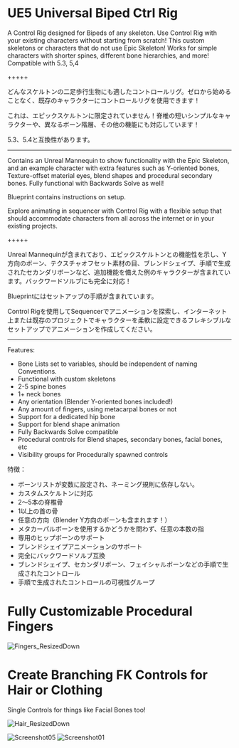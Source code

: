 # UE5 Universal Biped Ctrl Rig
 
A Control Rig designed for Bipeds of any skeleton. Use Control Rig with your existing characters without starting from scratch!
This custom skeletons or characters that do not use Epic Skeleton! Works for simple characters with shorter spines, different bone hierarchies, and more!
Compatible with 5.3, 5,4

+++++

どんなスケルトンの二足歩行生物にも適したコントロールリグ。ゼロから始めることなく、既存のキャラクターにコントロールリグを使用できます！

これは、エピックスケルトンに限定されていません！脊椎の短いシンプルなキャラクターや、異なるボーン階層、その他の機能にも対応しています！

5.3、5.4と互換性があります。

-----

Contains an Unreal Mannequin to show functionality with the Epic Skeleton, and an example character with extra features such as Y-oriented bones, Texture-offset material eyes, blend shapes and procedural secondary bones. Fully functional with Backwards Solve as well!

Blueprint contains instructions on setup.

Explore animating in sequencer with Control Rig with a flexible setup that should accommodate characters from all across the internet or in your existing projects.

+++++

Unreal Mannequinが含まれており、エピックスケルトンとの機能性を示し、Y方向のボーン、テクスチャオフセット素材の目、ブレンドシェイプ、手順で生成されたセカンダリボーンなど、追加機能を備えた例のキャラクターが含まれています。バックワードソルブにも完全に対応！

Blueprintにはセットアップの手順が含まれています。

Control Rigを使用してSequencerでアニメーションを探索し、インターネット上または既存のプロジェクトでキャラクターを柔軟に設定できるフレキシブルなセットアップでアニメーションを作成してください。

-----

Features:

- Bone Lists set to variables, should be independent of naming Conventions.
- Functional with custom skeletons
- 2-5 spine bones
- 1+ neck bones
- Any orientation (Blender Y-oriented bones included!)
- Any amount of fingers, using metacarpal bones or not
- Support for a dedicated hip bone
- Support for blend shape animation
- Fully Backwards Solve compatible
- Procedural controls for Blend shapes, secondary bones, facial bones, etc
- Visibility groups for Procedurally spawned controls

特徴：

- ボーンリストが変数に設定され、ネーミング規則に依存しない。
- カスタムスケルトンに対応
- 2〜5本の脊椎骨
- 1以上の首の骨
- 任意の方向（Blender Y方向のボーンも含まれます！）
- メタカーパルボーンを使用するかどうかを問わず、任意の本数の指
- 専用のヒップボーンのサポート
- ブレンドシェイプアニメーションのサポート
- 完全にバックワードソルブ互換
- ブレンドシェイプ、セカンダリボーン、フェイシャルボーンなどの手順で生成されたコントロール
- 手順で生成されたコントロールの可視性グループ

# Fully Customizable Procedural Fingers
![Fingers_ResizedDown](https://github.com/Kuuribro/UE5-Uni-Biped-Control-Rig/assets/63763953/08e1ffad-c083-49c3-971f-e05fe1a0d872)

# Create Branching FK Controls for Hair or Clothing
Single Controls for things like Facial Bones too!

![Hair_ResizedDown](https://github.com/Kuuribro/UE5-Uni-Biped-Control-Rig/assets/63763953/1013b151-9b12-4034-a82e-a3fa560a5687)

![Screenshot05](https://github.com/Kuuribro/UE5-Uni-Biped-Control-Rig/assets/63763953/bd276b79-0526-4bac-b1fe-1336a7c54301)
![Screenshot01](https://github.com/Kuuribro/UE5-Uni-Biped-Control-Rig/assets/63763953/c1da4f05-bb92-4cfa-a7ff-2139d65bf3a4)
